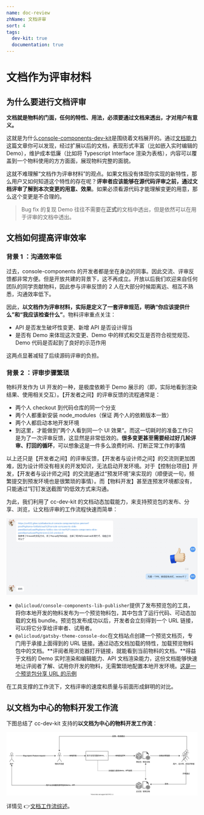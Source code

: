 ```yaml
---
name: doc-review
zhName: 文档评审
sort: 4
tags:
  dev-kit: true
  documentation: true
---
```


# 文档作为评审材料

## 为什么要进行文档评审

**文档就是物料的门面，任何的特性、用法，必须要通过文档来透出，才对用户有意义。**

这就是为什么[console-components-dev-kit](https://github.com/aliyun/alibabacloud-console-components/tree/master/dev-kit)是围绕着文档展开的。通过[文档能力](./doc-features)这篇文章你可以发现，经过扩展以后的文档，表现形式丰富（比如嵌入实时编辑的 Demo），维护成本低廉（比如将 Typescript Interface 渲染为表格），内容可以覆盖到一个物料使用的方方面面，展现物料完整的面貌。

这就不难理解“文档作为评审材料”的观点。如果文档没有体现你实现的新特性，那么用户又如何知道这个特性的存在呢？**评审者应该能够在源代码评审之前，通过文档评审了解到本次变更的用意、效果**。如果必须看源代码才能理解变更的用意，那么这个变更是不合理的。

> Bug fix 的复现 Demo 往往不需要在**正式**的文档中透出，但是依然可以在用于评审的文档中透出。

## 文档如何提高评审效率

### 背景 1 ：沟通效率低

过去，console-components 的开发者都是坐在身边的同事。因此交流、评审反馈都非常方便。但是开放共建的背景下，这不再成立。开放以后我们欢迎来自任何团队的同学贡献物料，因此参与评审反馈的 2 人在大部分时候距离远、相互不熟悉，沟通效率低下。

因此，**以文档作为评审材料，实际是定义了一套评审规范，明确“你应该提供什么”和“我应该检查什么”**。物料评审重点关注：

- API 是否发生破坏性变更、新增 API 是否设计得当
- 是否有 Demo 来体现这次变更、Demo 中的样式和交互是否符合视觉规范、Demo 代码是否起到了良好的示范作用

这两点显著减轻了后续源码评审的负担。

### 背景 2 ：评审步骤繁琐

物料开发作为 UI 开发的一种，是极度依赖于 Demo 展示的（即，实际地看到渲染结果、使用相关交互）。【开发者之间】的评审反馈的流程通常是：

- 两个人 checkout 到代码仓库的同一个分支
- 两个人都重新安装 node_modules（保证 两个人的依赖版本一致）
- 两个人都启动本地开发环境
- 到这里，才能做到”两个人看到同一个 UI 效果“。而这一切耗时的准备工作只是为了一次评审反馈，这显然是非常低效的。**很多变更甚至需要经过好几轮评审、打回的循环**，可以想象这是一件多么浪费时间、打断正常工作的事情

以上还只是【开发者之间】的评审反馈，【开发者与设计师之间】的交流则更加困难，因为设计师没有相关的开发知识，无法启动开发环境。对于【控制台项目】开发，【开发者与设计师之间】的交流是通过“预发环境”来实现的（顺便说一句，频繁提交到预发环境也是很繁琐的事情）。而【物料开发】甚至连预发环境都没有，只能通过”钉钉发送截图“的低效方式来沟通。

为此，我们利用了 cc-dev-kit 的文档动态加载能力，来支持预览包的发布、分享、浏览，让文档评审的工作流程快速而简单：

![简单的文档评审](./assets/doc-review1.png '简单的文档评审')

- `@alicloud/console-components-lib-publisher`提供了发布预览包的工具，将你本地开发的物料发布为一个预览物料包，其中包含了运行代码、可动态加载的文档 bundle。预览包发布成功以后，开发者会立刻得到一个 URL 链接，可以将它分享给评审者、试用者。
- `@alicloud/gatsby-theme-console-doc`在文档站点创建一个预览文档页，专门用于承接上面得到的 URL 链接。通过动态文档加载的特性，加载预览物料包中的文档。**评阅者用浏览器打开链接，就能看到当前物料的文档。**得益于文档的 Demo 实时渲染和编辑能力、API 文档渲染能力，这份文档能够快速地让评阅者了解、试用你开发的物料，无需繁琐地配置本地开发环境。[这是一个预览包分享 URL 的示例](https://csr632.gitee.io/alibabacloud-console-components/doc-preview?prodPkgName=%40alicloud%2Fconsole-components-actions&actualLoadPkgName=%40cc-dev-kit-test%2Fconsole-components-actions&actualLoadPkgVersion=1.0.9-preview.2)

在工具支撑的工作流下，文档评审的速度和质量与前面形成鲜明的对比。

## 以文档为中心的物料开发工作流

下图总结了 cc-dev-kit 支持的**以文档为中心的物料开发工作流**：

![物料开发工作流](./assets/feedback.svg '物料开发工作流')

详情见 👉[文档工作流综述](./doc-workflow)。
